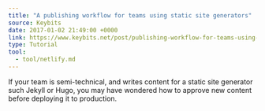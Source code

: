 ```yaml
---
title: "A publishing workflow for teams using static site generators"
source: Keybits
date: 2017-01-02 21:49:00 +0000
link: https://www.keybits.net/post/publishing-workflow-for-teams-using-static-site-generators/
type: Tutorial
tool:
  - tool/netlify.md
---
```

If your team is semi-technical, and writes content for a static site generator such Jekyll or Hugo, you may have wondered how to approve new content before deploying it to production.





